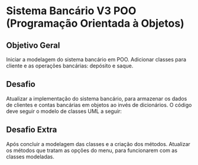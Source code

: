 # Sistema Bancário V3 POO (Programação Orientada à Objetos)

## Objetivo Geral

Iniciar a modelagem do sistema bancário em POO. Adicionar classes para cliente e as operações bancárias: depósito e saque.

## Desafio

Atualizar a implementação do sistema bancário, para armazenar os dados de clientes e contas bancárias em objetos ao invés de dicionários. O código deve seguir o modelo de classes UML a seguir:

[](https://github.com/robinsonronchi/sistema-bancario/tree/main/v2)

## Desafio Extra

Após concluir a modelagem das classes e a criação dos métodos. Atualizar os métodos que tratam as opções do menu, para funcionarem com as classes modeladas.